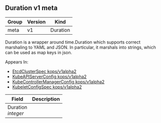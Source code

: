 ## Duration v1 meta

Group        | Version     | Kind
------------ | ---------- | -----------
meta | v1 | Duration



Duration is a wrapper around time.Duration which supports correct marshaling to YAML and JSON. In particular, it marshals into strings, which can be used as map keys in json.

<aside class="notice">
Appears In:

<ul> 
<li><a href="#etcdclusterspec-v1alpha2-kops">EtcdClusterSpec kops/v1alpha2</a></li>
<li><a href="#kubeapiserverconfig-v1alpha2-kops">KubeAPIServerConfig kops/v1alpha2</a></li>
<li><a href="#kubecontrollermanagerconfig-v1alpha2-kops">KubeControllerManagerConfig kops/v1alpha2</a></li>
<li><a href="#kubeletconfigspec-v1alpha2-kops">KubeletConfigSpec kops/v1alpha2</a></li>
</ul></aside>

Field        | Description
------------ | -----------
Duration <br /> *integer*    | 

